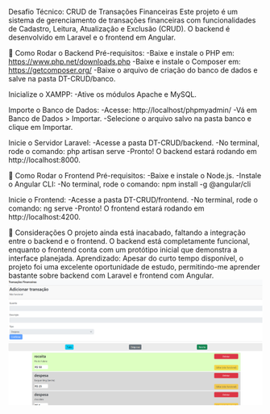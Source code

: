 Desafio Técnico: CRUD de Transações Financeiras
Este projeto é um sistema de gerenciamento de transações financeiras com funcionalidades de Cadastro, Leitura, Atualização e Exclusão (CRUD). O backend é desenvolvido em Laravel e o frontend em Angular.

🚀 Como Rodar o Backend
Pré-requisitos:
-Baixe e instale o PHP em: https://www.php.net/downloads.php
-Baixe e instale o Composer em: https://getcomposer.org/
-Baixe o arquivo de criação do banco de dados e salve na pasta DT-CRUD/banco.

Inicialize o XAMPP:
-Ative os módulos Apache e MySQL.

Importe o Banco de Dados:
-Acesse: http://localhost/phpmyadmin/
-Vá em Banco de Dados > Importar.
-Selecione o arquivo salvo na pasta banco e clique em Importar.

Inicie o Servidor Laravel:
-Acesse a pasta DT-CRUD/backend.
-No terminal, rode o comando: php artisan serve
-Pronto! O backend estará rodando em http://localhost:8000.

🎨 Como Rodar o Frontend
Pré-requisitos:
-Baixe e instale o Node.js.
-Instale o Angular CLI:
-No terminal, rode o comando: npm install -g @angular/cli

Inicie o Frontend:
-Acesse a pasta DT-CRUD/frontend.
-No terminal, rode o comando: ng serve
-Pronto! O frontend estará rodando em http://localhost:4200.

📌 Considerações
O projeto ainda está inacabado, faltando a integração entre o backend e o frontend.
O backend está completamente funcional, enquanto o frontend conta com um protótipo inicial que demonstra a interface planejada.
Aprendizado: Apesar do curto tempo disponível, o projeto foi uma excelente oportunidade de estudo, permitindo-me aprender bastante sobre backend com Laravel e frontend com Angular.
![protótipo_do_backend](image.png)
